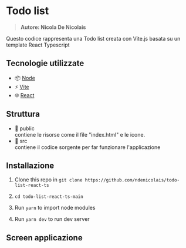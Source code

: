 # Todo list

> <b>Autore: Nicola De Nicolais</b>

Questo codice rappresenta una Todo list creata con Vite.js basata su un template React Typescript

## Tecnologie utilizzate
- 📦 [Node](https://nodejs.org/)
- ⚡ [Vite](https://vitejs.dev)
- 🌐 [React](https://reactjs.org/)
## Struttura
- 📂 public  
contiene le risorse come il file "index.html" e le icone.
- 📂 src  
contiene il codice sorgente per far funzionare l'applicazione

## Installazione
1) Clone this repo in `git clone https://github.com/ndenicolais/todo-list-react-ts`

2) `cd todo-list-react-ts-main`

3) Run `yarn` to import node modules

4) Run `yarn dev` to run dev server

## Screen  applicazione

